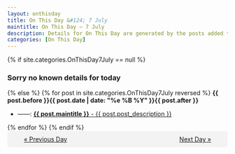 ```yaml
---
layout: onthisday
title: On This Day &#124; 7 July
maintitle: On This Day — 7 July
description: Details for On This Day are generated by the posts added to the website so the content is subject to changes/updates over time.
categories: [On This Day]
---
```


{% if site.categories.OnThisDay7July == null %}
<h3>Sorry no known details for today</h3>
{% else %}
{% for post in site.categories.OnThisDay7July reversed %}
<strong>{{ post.before }}{{ post.date | date: "%e %B %Y" }}{{ post.after }}</strong>
<ul>
<li> ——: <a class="{{ post.class }}" href="{{ post.url }}"><strong>{{ post.maintitle }}</strong> - {{ post.post_description }}</a></li>
</ul>
{% endfor %}
{% endif %}
<br />
<div style="background-color: #f3f3f3; padding: 10px; border-radius: 5px; text-align: center; display: flex; justify-content: space-evenly;">
<a href="/onthisday/07/07-06">« Previous Day</a>
<span style="visibility:hidden;">[ Visit Leap Year February 29 ]</span>
<a href="/onthisday/07/07-08">Next Day »</a>
</div>
